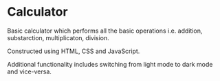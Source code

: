 # Calculator

Basic calculator which performs all the basic operations i.e. addition, substarction, multiplicaton, division.

Constructed using HTML, CSS and JavaScript.

Additional functionality includes switching from light mode to dark mode and vice-versa.
